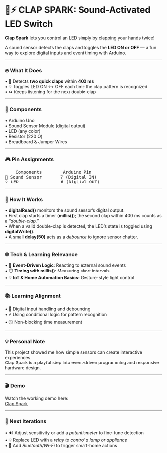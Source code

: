 # 👏⚡ CLAP SPARK: Sound-Activated LED Switch

**Clap Spark** lets you control an LED simply by clapping your hands twice!

A sound sensor detects the claps and toggles the **LED ON or OFF** — a fun way to explore digital inputs and event timing with Arduino.
________________________________________
### 🔥 What It Does

•	🎤 Detects **two quick claps** within **400 ms** <br>
•	💡 Toggles LED ON ↔ OFF each time the clap pattern is recognized <br>
•	♻️ Keeps listening for the next double-clap <br>
________________________________________
### 🧰 Components

•	Arduino Uno <br>
•	Sound Sensor Module (digital output) <br>
•	LED (any color) <br>
•	Resistor (220 Ω) <br>
•	Breadboard & Jumper Wires <br>
________________________________________
### 🎮 Pin Assignments
<pre>
    Components	      Arduino Pin
🎤 Sound Sensor   	 7 (Digital IN)
💡 LED	             6 (Digital OUT)
</pre>
________________________________________
### 🧠 How It Works

•	**digitalRead()** monitors the sound sensor’s digital output. <br>
•	First clap starts a timer (**millis()**); the second clap within 400 ms counts as a _“double-clap.”_ <br>
•	When a valid double-clap is detected, the LED’s state is toggled using **digitalWrite()**. <br>
•	A small **delay(50)** acts as a _debounce_ to ignore sensor chatter. <br>
________________________________________
### 🌐 Tech & Learning Relevance

•	🧩 **Event-Driven Logic**:  Reacting to external sound events <br>
•	⏱️ **Timing with millis()**:  Measuring short intervals <br>
•	💡 **IoT & Home Automation Basics:**  Gesture-style light control <br>
________________________________________
### 📚 Learning Alignment

•	📘 Digital input handling and debouncing <br>
•	⚡ Using conditional logic for pattern recognition <br>
•	🕒 Non-blocking time measurement <br>
________________________________________
### 💡 Personal Note

This project showed me how simple sensors can create interactive experiences. <br>
Clap Spark is a playful step into event-driven programming and responsive hardware design.
________________________________________
### 🎬 Demo

Watch the working demo here:<br>
<a href = "https://drive.google.com/file/d/1AxCw7IsczzD_CK_drKp7xxgR0qAoTeDQ/view?usp=drivesdk">Clap Spark</a>
________________________________________
### 🚀 Next Iterations

•	🔊 Adjust sensitivity or add a _potentiometer_ to fine-tune detection <br>
•	💡 Replace LED with a _relay to control a lamp or appliance_ <br>
•	📶 Add _Bluetooth/Wi-Fi_ to trigger smart-home actions <br>
